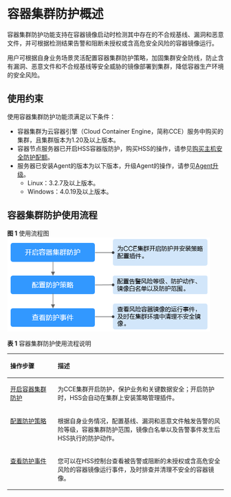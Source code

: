 # 容器集群防护概述<a name="hss_01_0537"></a>

容器集群防护功能支持在容器镜像启动时检测其中存在的不合规基线、漏洞和恶意文件，并可根据检测结果告警和阻断未授权或含高危安全风险的容器镜像运行。

用户可根据自身业务场景灵活配置容器集群防护策略，加固集群安全防线，防止含有漏洞、恶意文件和不合规基线等安全威胁的镜像部署到集群，降低容器生产环境的安全风险。

## 使用约束<a name="section8246176193412"></a>

使用容器集群防护功能须满足以下条件：

-   容器集群为云容器引擎（Cloud Container Engine，简称CCE）服务中购买的集群，且集群版本为1.20及以上版本。
-   容器节点服务器已开启HSS容器版防护，购买HSS的操作，请参见[购买主机安全防护配额](购买主机安全防护配额.md)。
-   服务器已安装Agent的版本为以下版本，升级Agent的操作，请参见[Agent升级](Agent升级.md)。
    -   Linux：3.2.7及以上版本。
    -   Windows：4.0.19及以上版本。

## 容器集群防护使用流程<a name="section1334418381544"></a>

**图 1**  使用流程图<a name="fig9527100131914"></a>  
![](figures/使用流程图-11.png "使用流程图-11")

**表 1**  容器集群防护使用流程说明

<a name="table137957591408"></a>
<table><thead align="left"><tr id="row117954598015"><th class="cellrowborder" valign="top" width="21.91%" id="mcps1.2.3.1.1"><p id="p37958591809"><a name="p37958591809"></a><a name="p37958591809"></a>操作步骤</p>
</th>
<th class="cellrowborder" valign="top" width="78.09%" id="mcps1.2.3.1.2"><p id="p207955591900"><a name="p207955591900"></a><a name="p207955591900"></a>描述</p>
</th>
</tr>
</thead>
<tbody><tr id="row7795195910016"><td class="cellrowborder" valign="top" width="21.91%" headers="mcps1.2.3.1.1 "><p id="p12795185920016"><a name="p12795185920016"></a><a name="p12795185920016"></a><a href="开启容器集群防护.md">开启容器集群防护</a></p>
</td>
<td class="cellrowborder" valign="top" width="78.09%" headers="mcps1.2.3.1.2 "><p id="p1779611591207"><a name="p1779611591207"></a><a name="p1779611591207"></a>为CCE集群开启防护，保护业务和关键数据安全；开启防护时，HSS会自动在集群上安装策略管理插件。</p>
</td>
</tr>
<tr id="row37961359507"><td class="cellrowborder" valign="top" width="21.91%" headers="mcps1.2.3.1.1 "><p id="p169121217183914"><a name="p169121217183914"></a><a name="p169121217183914"></a><a href="配置容器集群防护策略.md">配置防护策略</a></p>
</td>
<td class="cellrowborder" valign="top" width="78.09%" headers="mcps1.2.3.1.2 "><p id="p1556045055712"><a name="p1556045055712"></a><a name="p1556045055712"></a>根据自身业务情况，配置基线、漏洞和恶意文件触发告警的风险等级，容器集群防护范围，镜像白名单以及告警事件发生后HSS执行的防护动作。</p>
</td>
</tr>
<tr id="row47967591802"><td class="cellrowborder" valign="top" width="21.91%" headers="mcps1.2.3.1.1 "><p id="p498335310399"><a name="p498335310399"></a><a name="p498335310399"></a><a href="查看容器集群防护事件.md">查看防护事件</a></p>
</td>
<td class="cellrowborder" valign="top" width="78.09%" headers="mcps1.2.3.1.2 "><p id="p0796205910019"><a name="p0796205910019"></a><a name="p0796205910019"></a>您可以在HSS控制台查看被告警或阻断的未授权或含高危安全风险的容器镜像运行事件，及时排查并清理不安全的容器镜像。</p>
</td>
</tr>
</tbody>
</table>

